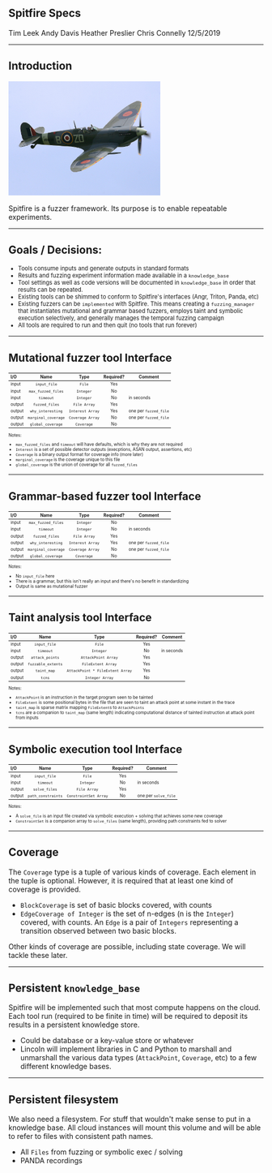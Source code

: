 <!-- $theme: default -->

Spitfire Specs
---------
Tim Leek
Andy Davis
Heather Preslier
Chris Connelly
12/5/2019

---

## Introduction


<img src="images/spitfire.jpg" alt="drawing" width="300"/>



Spitfire is a fuzzer framework.  Its purpose is to enable repeatable experiments.  

---

## Goals / Decisions:

<span style="font-size:80%">

* Tools consume inputs and generate outputs in standard formats
* Results and fuzzing experiment information made available in a `knowledge_base`
* Tool settings as well as code versions will be documented in `knowledge_base` in order that results can be repeated.
* Existing tools can be shimmed to conform to Spitfire's interfaces (Angr, Triton, Panda, etc)
* Existing fuzzers can be `implemented` with Spitfire. This means creating a `fuzzing_manager` that instantiates mutational and grammar based fuzzers, employs taint and symbolic execution selectively, and generally manages the temporal fuzzing campaign 
* All tools are required to run and then quit (no tools that run forever)

</span>

----

## Mutational fuzzer tool Interface

<span style="font-size:60%">

| I/O    | Name                | Type             | Required? | Comment    |
|:------ |:-------------------:|:----------------:|:---------:|------------|
| input  | `input_file`        | `File`           | Yes       |            |
| input  | `max_fuzzed_files`  | `Integer`        | No        |            |
| input  | `timeout`           | `Integer`        | No        | in seconds |
| output | `fuzzed_files` 	   | `File Array`     | Yes       |            |
| output | `why_interesting`   | `Interest Array` | Yes       | one per `fuzzed_file` |
| output | `marginal_coverage` | `Coverage Array` | No        | one per `fuzzed_file` |
| output | `global_coverage`   | `Coverage`       | No        |            |


Notes:
* `max_fuzzed_files` and `timeout` will have defaults, which is why they are not required
* `Interest` is a set of possible detector outputs (execptions, ASAN output, assertions, etc)
* `Coverage` is a binary output format for coverage info (more later)
* `marginal_coverage` is the coverage unique to this file
* `global_coverage` is the union of coverage for all `fuzzed_files`

</span>


---

## Grammar-based fuzzer tool Interface

<span style="font-size:60%">

| I/O    | Name                | Type             | Required? | Comment    |
|:------ |:-------------------:|:----------------:|:---------:|------------|
| input  | `max_fuzzed_files`  | `Integer`        | No        |            |
| input  | `timeout`           | `Integer`        | No        | in seconds |
| output | `fuzzed_files` 	   | `File Array`     | Yes       |            |
| output | `why_interesting`   | `Interest Array` | Yes       | one per `fuzzed_file` |
| output | `marginal_coverage` | `Coverage Array` | No        | one per `fuzzed_file` |
| output | `global_coverage`   | `Coverage`       | No        |            |

Notes:
* No `input_file` here
* There is a grammar, but this isn't really an input and there's no benefit in standardizing
* Output is same as mutational fuzzer

</span>

---

## Taint analysis tool Interface

<span style="font-size:60%">

| I/O    | Name                | Type                             | Required?  | Comment    |
|:------ |:-------------------:|:--------------------------------:|:----------:|------------|
| input  | `input_file`        | `File`                           | Yes        |            |
| input  | `timeout`           | `Integer`                        | No         | in seconds |
| output | `attack_points`     | `AttackPoint Array`              | Yes        |            |
| output | `fuzzable_extents`  | `FileExtent Array`               | Yes        |            |
| output | `taint_map`         | `AttackPoint * FileExtent Array` | Yes        |            | 
| output | `tcns`              | `Integer Array`                  | No         |            |

Notes:
* `AttackPoint` is an instruction in the target program seen to be tainted
* `FileExtent` is some positional bytes in the file that are seen to taint an attack point at some instant in the trace
* `taint_map` is sparse matrix mapping `FileExtent`s to `AttackPoints`
* `tcns` are a companion to `taint_map` (same length) indicating computational distance of tainted instruction at attack point from inputs

</span>

---

## Symbolic execution tool Interface

<span style="font-size:60%">

| I/O    | Name                | Type                  | Required?  | Comment              |
|:------ |:-------------------:|:---------------------:|:----------:|----------------------|
| input  | `input_file`        | `File`                | Yes        |                      |
| input  | `timeout`           | `Integer`             | No         | in seconds           |
| output | `solve_files`       | `File Array`          | Yes        |                      |
| output | `path_constraints`  | `ConstraintSet Array` | No         | one per `solve_file` | 

Notes:
* A `solve_file` is an input file  created via symbolic execution + solving that achieves some new coverage
* `ConstraintSet` is a companion array to `solve_files` (same length), providing path constraints fed to solver

</span>


---

## Coverage

The `Coverage` type is a tuple of various kinds of coverage. Each element in the tuple is optional. However, it is required that at least one kind of coverage is provided.

* `BlockCoverage` is set of basic blocks covered, with counts
* `EdgeCoverage of Integer` is the set of n-edges (n is the `Integer`) covered, with counts. An `Edge` is a pair of `Integers` representing a transition observed between two basic blocks.

Other kinds of coverage are possible, including state coverage.  We will tackle these later.

---

## Persistent `knowledge_base`

Spitfire will be implemented such that most compute happens on the cloud. Each tool run (required to be finite in time) will be required to deposit its results in a persistent knowledge store. 
* Could be database or a key-value store or whatever
* Lincoln will implement libraries in C and Python to marshall and unmarshall the various data types (`AttackPoint`, `Coverage`, etc) to a few different knowledge bases.

---
## Persistent filesystem

We also need a filesystem.  For stuff that wouldn't make sense to put in a knowledge base.  All cloud instances will mount this volume and will be able to refer to files with consistent path names.

* All `Files` from fuzzing or symbolic exec / solving
* PANDA recordings
